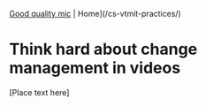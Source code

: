 [<i class="far fa-arrow-alt-circle-left"></i> Good quality mic](good-quality-mic.html) | <i class="fas fa-home"></i> Home](/cs-vtmit-practices/)

# Think hard about change management in videos

[Place text here]
